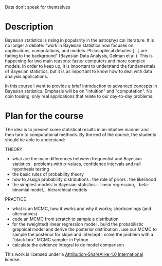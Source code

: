 Data don't speak for themselves

Description
===========

Bayesian statistics is rising in popularity in the astrophysical literature.
It is no longer a debate: "work in Bayesian statistics now focuses on applications, 
computations, and models. Philosophical debates [...] are fading to the background" 
(Bayesian Data Analysis, Gelman et al.).
This is happening for two main reasons: faster computers and more complex models. 
In order to keep up, it is important to understand the fundamentals of Bayesian statistics,
but it is as important to know how to deal with data analysis applications.

In this course I want to provide a brief introduction to advanced concepts in Bayesian statistics.
Emphasis will be on "intuition" and "computation". No coin tossing, only real applications that
relate to our day-to-day problems. 



Plan for the course
===================


The idea is to present some statistical results in an intuitive manner
and then turn to computational methods.
By the end of the course, the students should be able to understand:

THEORY

 - what are the main differences between frequentist and Bayesian statistics
 	. problems with p-values, confidence intervals and null hypothesis testing
 - the basic rules of probability theory
 - how to assign probability distributions
 	. the role of priors
 	. the likelihood
 - the simplest models in Bayesian statistics: 
	. linear regression, 
	. beta-binomial model, 
	. hierarchical models

PRACTICE

 - what is an MCMC, how it works and why it works; shortcomings (and alternatives)
 - code an MCMC from scratch to sample a distribution
 - for the (weighted) linear regression model
	. build the probabilistic graphical model and derive the posterior distribution
	. use our MCMC to sample the posterior for slope and intercept
	. solve the problem with a "black box" MCMC sampler in Python
 - calculate the evidence integral to do model comparison



This work is licensed under a [Attribution-ShareAlike 4.0 International](http://creativecommons.org/licenses/by-sa/4.0/) license.
